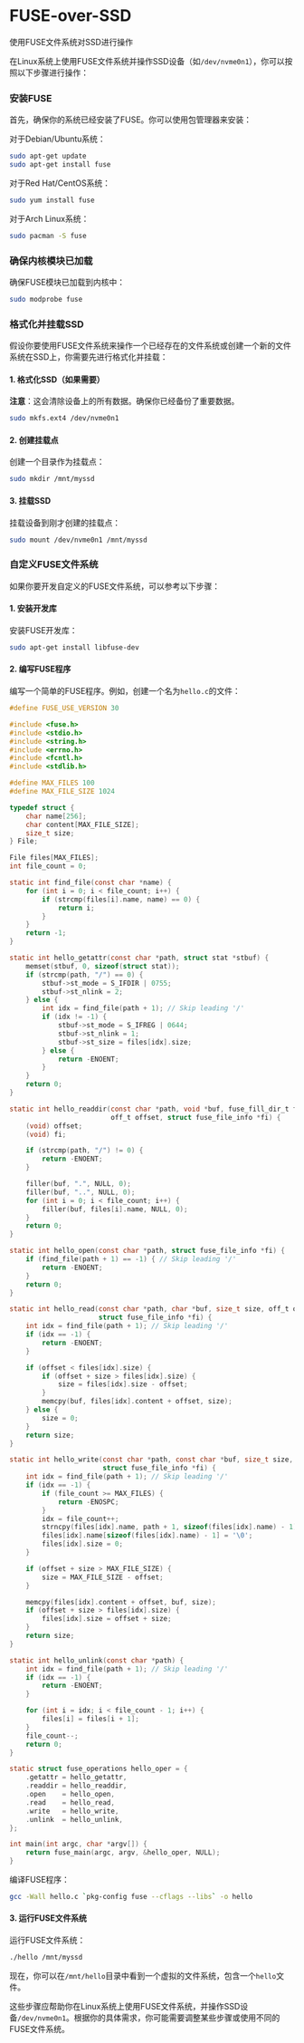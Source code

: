 # FUSE-over-SSD
使用FUSE文件系统对SSD进行操作

在Linux系统上使用FUSE文件系统并操作SSD设备（如`/dev/nvme0n1`），你可以按照以下步骤进行操作：

### 安装FUSE
首先，确保你的系统已经安装了FUSE。你可以使用包管理器来安装：

对于Debian/Ubuntu系统：
```bash
sudo apt-get update
sudo apt-get install fuse
```

对于Red Hat/CentOS系统：
```bash
sudo yum install fuse
```

对于Arch Linux系统：
```bash
sudo pacman -S fuse
```

### 确保内核模块已加载
确保FUSE模块已加载到内核中：
```bash
sudo modprobe fuse
```

### 格式化并挂载SSD
假设你要使用FUSE文件系统来操作一个已经存在的文件系统或创建一个新的文件系统在SSD上，你需要先进行格式化并挂载：

#### 1. 格式化SSD（如果需要）
**注意**：这会清除设备上的所有数据。确保你已经备份了重要数据。
```bash
sudo mkfs.ext4 /dev/nvme0n1
```

#### 2. 创建挂载点
创建一个目录作为挂载点：
```bash
sudo mkdir /mnt/myssd
```

#### 3. 挂载SSD
挂载设备到刚才创建的挂载点：
```bash
sudo mount /dev/nvme0n1 /mnt/myssd
```

### 自定义FUSE文件系统
如果你要开发自定义的FUSE文件系统，可以参考以下步骤：

#### 1. 安装开发库
安装FUSE开发库：
```bash
sudo apt-get install libfuse-dev
```

#### 2. 编写FUSE程序
编写一个简单的FUSE程序。例如，创建一个名为`hello.c`的文件：
```c
#define FUSE_USE_VERSION 30

#include <fuse.h>
#include <stdio.h>
#include <string.h>
#include <errno.h>
#include <fcntl.h>
#include <stdlib.h>

#define MAX_FILES 100
#define MAX_FILE_SIZE 1024

typedef struct {
    char name[256];
    char content[MAX_FILE_SIZE];
    size_t size;
} File;

File files[MAX_FILES];
int file_count = 0;

static int find_file(const char *name) {
    for (int i = 0; i < file_count; i++) {
        if (strcmp(files[i].name, name) == 0) {
            return i;
        }
    }
    return -1;
}

static int hello_getattr(const char *path, struct stat *stbuf) {
    memset(stbuf, 0, sizeof(struct stat));
    if (strcmp(path, "/") == 0) {
        stbuf->st_mode = S_IFDIR | 0755;
        stbuf->st_nlink = 2;
    } else {
        int idx = find_file(path + 1); // Skip leading '/'
        if (idx != -1) {
            stbuf->st_mode = S_IFREG | 0644;
            stbuf->st_nlink = 1;
            stbuf->st_size = files[idx].size;
        } else {
            return -ENOENT;
        }
    }
    return 0;
}

static int hello_readdir(const char *path, void *buf, fuse_fill_dir_t filler,
                         off_t offset, struct fuse_file_info *fi) {
    (void) offset;
    (void) fi;

    if (strcmp(path, "/") != 0) {
        return -ENOENT;
    }

    filler(buf, ".", NULL, 0);
    filler(buf, "..", NULL, 0);
    for (int i = 0; i < file_count; i++) {
        filler(buf, files[i].name, NULL, 0);
    }
    return 0;
}

static int hello_open(const char *path, struct fuse_file_info *fi) {
    if (find_file(path + 1) == -1) { // Skip leading '/'
        return -ENOENT;
    }
    return 0;
}

static int hello_read(const char *path, char *buf, size_t size, off_t offset,
                      struct fuse_file_info *fi) {
    int idx = find_file(path + 1); // Skip leading '/'
    if (idx == -1) {
        return -ENOENT;
    }

    if (offset < files[idx].size) {
        if (offset + size > files[idx].size) {
            size = files[idx].size - offset;
        }
        memcpy(buf, files[idx].content + offset, size);
    } else {
        size = 0;
    }
    return size;
}

static int hello_write(const char *path, const char *buf, size_t size, off_t offset,
                       struct fuse_file_info *fi) {
    int idx = find_file(path + 1); // Skip leading '/'
    if (idx == -1) {
        if (file_count >= MAX_FILES) {
            return -ENOSPC;
        }
        idx = file_count++;
        strncpy(files[idx].name, path + 1, sizeof(files[idx].name) - 1);
        files[idx].name[sizeof(files[idx].name) - 1] = '\0';
        files[idx].size = 0;
    }

    if (offset + size > MAX_FILE_SIZE) {
        size = MAX_FILE_SIZE - offset;
    }

    memcpy(files[idx].content + offset, buf, size);
    if (offset + size > files[idx].size) {
        files[idx].size = offset + size;
    }
    return size;
}

static int hello_unlink(const char *path) {
    int idx = find_file(path + 1); // Skip leading '/'
    if (idx == -1) {
        return -ENOENT;
    }

    for (int i = idx; i < file_count - 1; i++) {
        files[i] = files[i + 1];
    }
    file_count--;
    return 0;
}

static struct fuse_operations hello_oper = {
    .getattr = hello_getattr,
    .readdir = hello_readdir,
    .open    = hello_open,
    .read    = hello_read,
    .write   = hello_write,
    .unlink  = hello_unlink,
};

int main(int argc, char *argv[]) {
    return fuse_main(argc, argv, &hello_oper, NULL);
}

```

编译FUSE程序：
```bash
gcc -Wall hello.c `pkg-config fuse --cflags --libs` -o hello
```

#### 3. 运行FUSE文件系统

运行FUSE文件系统：
```bash
./hello /mnt/myssd
```



现在，你可以在`/mnt/hello`目录中看到一个虚拟的文件系统，包含一个`hello`文件。

这些步骤应帮助你在Linux系统上使用FUSE文件系统，并操作SSD设备`/dev/nvme0n1`。根据你的具体需求，你可能需要调整某些步骤或使用不同的FUSE文件系统。

